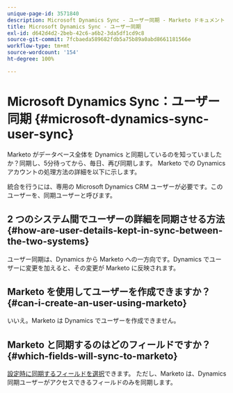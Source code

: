 ```yaml
---
unique-page-id: 3571840
description: Microsoft Dynamics Sync - ユーザー同期 - Marketo ドキュメント - 製品ドキュメント
title: Microsoft Dynamics Sync - ユーザー同期
exl-id: d642d4d2-2beb-42c6-a6b2-3da5df1cd9c8
source-git-commit: 7fcbaeda589682fdb5a75b89a0abd8661181566e
workflow-type: tm+mt
source-wordcount: '154'
ht-degree: 100%

---
```


# Microsoft Dynamics Sync：ユーザー同期 {#microsoft-dynamics-sync-user-sync}

Marketo がデータベース全体を Dynamics と同期しているのを知っていましたか？同期し、5分待ってから、毎日、再び同期します。 Marketo での Dynamics アカウントの処理方法の詳細を以下に示します。

統合を行うには、専用の Microsoft Dynamics CRM ユーザーが必要です。このユーザーを、同期ユーザーと呼びます。

## 2 つのシステム間でユーザーの詳細を同期させる方法 {#how-are-user-details-kept-in-sync-between-the-two-systems}

ユーザー同期は、Dynamics から Marketo への一方向です。Dynamics でユーザーに変更を加えると、その変更が Marketo に反映されます。

## Marketo を使用してユーザーを作成できますか？ {#can-i-create-an-user-using-marketo}

いいえ。Marketo は Dynamics でユーザーを作成できません。

## Marketo と同期するのはどのフィールドですか？ {#which-fields-will-sync-to-marketo}

[設定時に同期するフィールドを選択](/help/marketo/product-docs/crm-sync/microsoft-dynamics-sync/sync-setup/microsoft-dynamics-365-with-ropc-connection/step-4-of-4-connect.md#select-fields-to-sync)できます。 ただし、Marketo は、Dynamics 同期ユーザーがアクセスできるフィールドのみを同期します。
